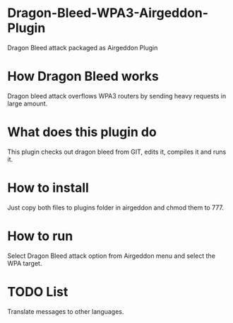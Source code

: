 # Dragon-Bleed-WPA3-Airgeddon-Plugin
Dragon Bleed attack packaged as Airgeddon Plugin

# How Dragon Bleed works
Dragon bleed attack overflows WPA3 routers by sending heavy requests in large amount.

# What does this plugin do
This plugin checks out dragon bleed from GIT, edits it, compiles it and runs it.

# How to install
Just copy both files to plugins folder in airgeddon and chmod them to 777.

# How to run
Select Dragon Bleed attack option from Airgeddon menu and select the WPA target.

# TODO List
Translate messages to other languages.